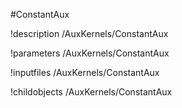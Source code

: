 <!-- MOOSE Object Documentation Stub: Remove this when content is added. -->
#ConstantAux

!description /AuxKernels/ConstantAux

!parameters /AuxKernels/ConstantAux

!inputfiles /AuxKernels/ConstantAux

!childobjects /AuxKernels/ConstantAux
